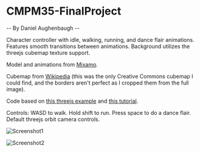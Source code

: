 # CMPM35-FinalProject

-- By Daniel Aughenbaugh --

Character controller with idle, walking, running, and dance flair animations. Features smooth transitions between animations. Background utilizes the threejs cubemap texture support.

Model and animations from [Mixamo](https://www.mixamo.com/#/).

Cubemap from [Wikipedia](https://en.wikipedia.org/wiki/Cube_mapping#/media/File:Panorama_cube_map.png) (this was the only Creative Commons cubemap I could find, and the borders aren't perfect as I cropped them from the full image).

Code based on [this threejs example](https://github.com/mrdoob/three.js/blob/master/examples/webgl_loader_md2_control.html) and [this tutorial](https://www.youtube.com/watch?v=EkPfhzIbp2g).

Controls: WASD to walk. Hold shift to run. Press space to do a dance flair. Default threejs orbit camera controls.

![Screenshot1](https://user-images.githubusercontent.com/69946060/102160089-a196ba80-3e39-11eb-95dc-0ec5cea755dc.png)

![Screenshot2](https://user-images.githubusercontent.com/69946060/102160156-bd9a5c00-3e39-11eb-824a-94d6a82bb6d7.png)
